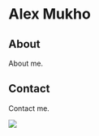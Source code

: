 # Alex Mukho

## About
About me.

## Contact
Contact me.

<img src="https://github-readme-stats.vercel.app/api?username=alexmukho&show_icons=true">
